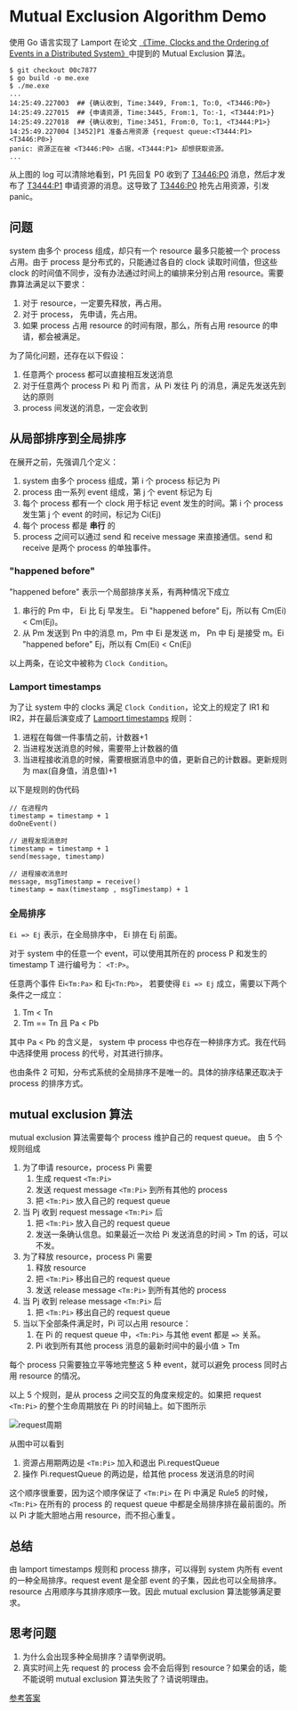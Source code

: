 # Mutual Exclusion Algorithm Demo

使用 Go 语言实现了 Lamport 在论文 [《Time, Clocks and the Ordering of Events in a Distributed System》](time-clocks.pdf)中提到的 Mutual Exclusion 算法。

```shell
$ git checkout 00c7877
$ go build -o me.exe
$ ./me.exe
...
14:25:49.227003  ## {确认收到, Time:3449, From:1, To:0, <T3446:P0>}
14:25:49.227015  ## {申请资源, Time:3445, From:1, To:-1, <T3444:P1>}
14:25:49.227018  ## {确认收到, Time:3451, From:0, To:1, <T3444:P1>}
14:25:49.227004 [3452]P1 准备占用资源 {request queue:<T3444:P1><T3446:P0>}
panic: 资源正在被 <T3446:P0> 占据，<T3444:P1> 却想获取资源。
...
```

从上图的 log 可以清除地看到，P1 先回复 P0 收到了 <T3446:P0> 消息，然后才发布了 <T3444:P1> 申请资源的消息。这导致了 <T3446:P0> 抢先占用资源，引发 panic。

## 问题

system 由多个 process 组成，却只有一个 resource 最多只能被一个 process 占用。由于 process 是分布式的，只能通过各自的 clock 读取时间值，但这些 clock 的时间值不同步，没有办法通过时间上的编排来分别占用 resource。需要靠算法满足以下要求：

1. 对于 resource，一定要先释放，再占用。
1. 对于 process， 先申请，先占用。
1. 如果 process 占用 resource 的时间有限，那么，所有占用 resource 的申请，都会被满足。

为了简化问题，还存在以下假设：

1. 任意两个 process 都可以直接相互发送消息
1. 对于任意两个 process Pi 和 Pj 而言，从 Pi 发往 Pj 的消息，满足先发送先到达的原则
1. process 间发送的消息，一定会收到

## 从局部排序到全局排序

在展开之前，先强调几个定义：

1. system 由多个 process 组成，第 i 个 process 标记为 Pi
1. process 由一系列 event 组成，第 j 个 event 标记为 Ej
1. 每个 process 都有一个 clock 用于标记 event 发生的时间。第 i 个 process 发生第 j 个 event 的时间，标记为 Ci(Ej)
1. 每个 process 都是 **串行** 的
1. process 之间可以通过 send 和 receive message 来直接通信。send 和 receive 是两个 process 的单独事件。

### "happened before"

"happened before" 表示一个局部排序关系，有两种情况下成立

1. 串行的 Pm 中， Ei 比 Ej 早发生。 Ei "happened before" Ej，所以有 Cm(Ei) < Cm(Ej)。
1. 从 Pm 发送到 Pn 中的消息 m，Pm 中 Ei 是发送 m， Pn 中 Ej 是接受 m。Ei "happened before" Ej，所以有 Cm(Ei) < Cn(Ej)

以上两条，在论文中被称为 `Clock Condition`。

### Lamport timestamps

为了让 system 中的 clocks 满足 `Clock Condition`，论文上的规定了 IR1 和 IR2，并在最后演变成了 [Lamport timestamps](https://en.wikipedia.org/wiki/Lamport_timestamps) 规则：

1. 进程在每做一件事情之前，计数器+1
1. 当进程发送消息的时候，需要带上计数器的值
1. 当进程接收消息的时候，需要根据消息中的值，更新自己的计数器。更新规则为 max(自身值，消息值)+1

以下是规则的伪代码

```code
// 在进程内
timestamp = timestamp + 1
doOneEvent()

// 进程发现消息时
timestamp = timestamp + 1
send(message, timestamp)

// 进程接收消息时
message, msgTimestamp = receive()
timestamp = max(timestamp , msgTimestamp) + 1
```

### 全局排序

`Ei => Ej` 表示，在全局排序中， Ei 排在 Ej 前面。

对于 system 中的任意一个 event，可以使用其所在的 process P 和发生的 timestamp T 进行编号为： ``<T:P>``。

任意两个事件 Ei`<Tm:Pa>` 和 Ej`<Tn:Pb>`， 若要使得 `Ei => Ej` 成立，需要以下两个条件之一成立：

1. Tm < Tn
1. Tm == Tn 且 Pa < Pb

其中 Pa < Pb 的含义是， system 中 process 中也存在一种排序方式。我在代码中选择使用 process 的代号，对其进行排序。

也由条件 2 可知，分布式系统的全局排序不是唯一的。具体的排序结果还取决于 process 的排序方式。

## mutual exclusion 算法

mutual exclusion 算法需要每个 process 维护自己的 request queue。 由 5 个规则组成

1. 为了申请 resource，process Pi 需要
    1. 生成 request `<Tm:Pi>`
    1. 发送 request message `<Tm:Pi>` 到所有其他的 process
    1. 把 `<Tm:Pi>` 放入自己的 request queue
1. 当 Pj 收到 request message `<Tm:Pi>` 后
    1. 把 `<Tm:Pi>` 放入自己的 request queue
    1. 发送一条确认信息。如果最近一次给 Pi 发送消息的时间 > Tm 的话，可以不发。
1. 为了释放 resource，process Pi 需要
    1. 释放 resource
    1. 把 `<Tm:Pi>` 移出自己的 request queue
    1. 发送 release message `<Tm:Pi>` 到所有其他的 process
1. 当 Pj 收到 release message `<Tm:Pi>` 后
    1. 把 `<Tm:Pi>` 移出自己的 request queue
1. 当以下全部条件满足时，Pi 可以占用 resource：
    1. 在 Pi 的 request queue 中，`<Tm:Pi>` 与其他 event 都是 `=>` 关系。
    1. Pi 收到所有其他 process 消息的最新时间中的最小值 > Tm

每个 process 只需要独立平等地完整这 5 种 event，就可以避免 process 同时占用 resource 的情况。

以上 5 个规则，是从 process 之间交互的角度来规定的。如果把 request `<Tm:Pi>` 的整个生命周期放在 Pi 的时间轴上。如下图所示

![request周期](request_period.png)

从图中可以看到

1. 资源占用期两边是 `<Tm:Pi>` 加入和退出 Pi.requestQueue
1. 操作 Pi.requestQueue 的两边是，给其他 process 发送消息的时间

这个顺序很重要，因为这个顺序保证了 `<Tm:Pi>` 在 Pi 中满足 Rule5 的时候，`<Tm:Pi>` 在所有的 process 的 request queue 中都是全局排序排在最前面的。所以 Pi 才能大胆地占用 resource，而不担心重复。

## 总结

由 lamport timestamps 规则和 process 排序，可以得到 system 内所有 event 的一种全局排序。request event 是全部 event 的子集，因此也可以全局排序。resource 占用顺序与其排序顺序一致。因此 mutual exclusion 算法能够满足要求。

## 思考问题

1. 为什么会出现多种全局排序？请举例说明。
1. 真实时间上先 request 的 process 会不会后得到 resource？如果会的话，能不能说明 mutual exclusion 算法失败了？请说明理由。

[参考答案](qna.md)
